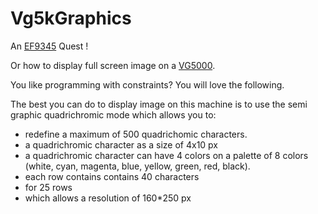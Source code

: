 # Vg5kGraphics
An [EF9345](https://en.wikipedia.org/wiki/Thomson_EF9345) Quest !

Or how to display full screen image on a [VG5000](https://en.wikipedia.org/wiki/Philips_VG5000).

You like programming with constraints? You will love the following. 

The best you can do to display image on this machine is to use the semi graphic quadrichromic mode which allows you to:
- redefine a maximum of 500 quadrichomic characters.
- a quadrichromic character as a size of 4x10 px
- a quadrichromic character can have 4 colors on a palette of 8 colors (white, cyan, magenta, blue, yellow, green, red, black).
- each row contains contains 40 characters
- for 25 rows
- which allows a resolution of 160*250 px

